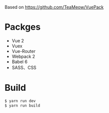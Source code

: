 Based on https://github.com/TeaMeow/VuePack

# Packges

- Vue 2
- Vuex
- Vue-Router
- Webpack 2
- Babel 6
- SASS、CSS

# Build

```bash
$ yarn run dev
$ yarn run build
```

